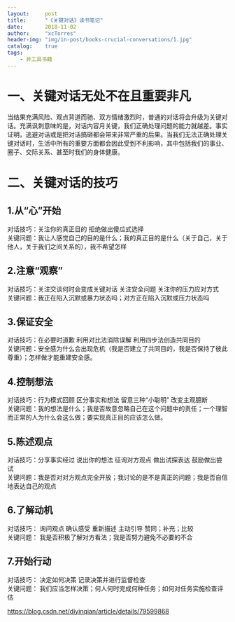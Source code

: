 ```yaml
---
layout:     post
title:      "《关键对话》读书笔记"
date:       2018-11-02
author:     "xcTorres"
header-img: "img/in-post/books-crucial-conversations/1.jpg"
catalog:    true
tags:
    - 非工具书籍
---
```


# 一、关键对话无处不在且重要非凡
当结果充满风险、观点背道而驰、双方情绪激烈时，普通的对话将会升级为关键对话。充满讽刺意味的是，对话内容月关键，我们正确处理问题的能力就越差。事实证明，逃避对话或是把对话搞砸都会带来非常严重的后果。当我们无法正确处理关键对话时，生活中所有的重要方面都会因此受到不利影响，其中包括我们的事业、圈子、交际关系、甚至时我们的身体健康。

# 二、关键对话的技巧

## 1.从“心”开始   
对话技巧：关注你的真正目的  拒绝做出傻瓜式选择  
关键问题：我让人感觉自己的目的是什么；我的真正目的是什么（关于自己，关于他人，关于我们之间关系的），我不希望怎样

## 2.注意“观察”  
对话技巧：关注交谈何时会变成关键对话  关注安全问题  关注你的压力应对方式  
关键问题：我正在陷入沉默或暴力状态吗；对方正在陷入沉默或压力状态吗

## 3.保证安全  
对话技巧：在必要时道歉  利用对比法消除误解  利用四步法创造共同目的  
关键问题：安全感为什么会出现危机（我是否建立了共同目的，我是否保持了彼此尊重）；怎样做才能重建安全感。

## 4.控制想法  
对话技巧：行为模式回顾  区分事实和想法  留意三种“小聪明”  改变主观臆断  
关键问题：我的想法是什么；我是否故意忽略自己在这个问题中的责任；一个理智而正常的人为什么会这么做；要实现真正目的应该怎么做。

## 5.陈述观点  
对话技巧：分享事实经过  说出你的想法  征询对方观点  做出试探表达  鼓励做出尝试  
关键问题：我是否对对方观点完全开放；我讨论的是不是真正的问题；我是否自信地表达自己的观点

## 6.了解动机  
对话技巧： 询问观点  确认感受  重新描述  主动引导  赞同；补充；比较  
关键问题： 我是否积极了解对方看法；我是否努力避免不必要的不合

## 7.开始行动
对话技巧： 决定如何决策  记录决策并进行监督检查  
关键问题： 我们应当怎样决策；何人何时完成何种任务；如何对任务实施检查评估

https://blog.csdn.net/diyinqian/article/details/79599868